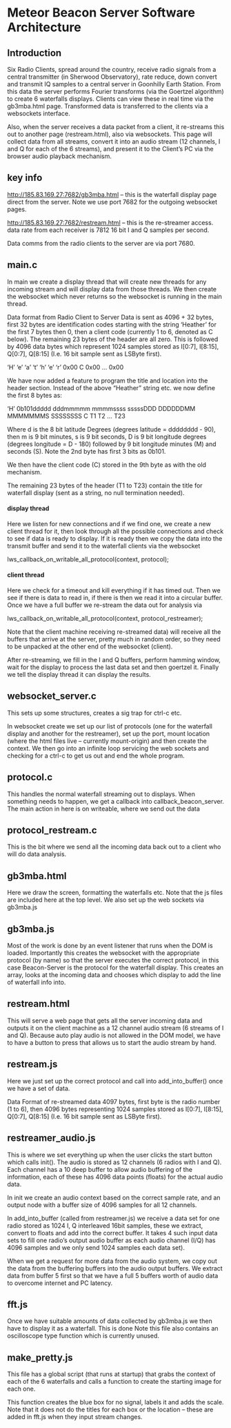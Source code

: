 # Meteor Beacon Server Software Architecture

## Introduction
Six Radio Clients, spread around the country, receive radio signals from a central transmitter (in Sherwood Observatory), rate reduce, down convert and transmit IQ samples to a central server in Goonhilly Earth Station. From this data the server performs Fourier transforms (via the Goertzel algorithm) to create 6 waterfalls displays. Clients can view these in real time via the gb3mba.html page. Transformed data is transferred to the clients via a websockets interface.

Also, when the server receives a data packet from a client, it re-streams this out to another page (restream.html), also via websockets. This page will collect data from all streams, convert it into an audio stream (12 channels, I and Q for each of the 6 streams), and present it to the Client’s PC via the browser audio playback mechanism.

## key info
http://185.83.169.27:7682/gb3mba.html – this is the waterfall display page direct from the server. Note we use port 7682 for the outgoing websocket pages.

http://185.83.169.27:7682/restream.html – this is the re-streamer access.
data rate from each receiver is 7812 16 bit I and Q samples per second.

Data comms from the radio clients to the server are via port 7680.

## main.c
In main we create a display thread that will create new threads for any incoming stream and will display data from those threads. We then create the websocket which never returns so the websocket is running in the main thread.

Data format from Radio Client to Server
Data is sent as 4096 + 32 bytes, first 32 bytes are identification codes starting with the string ‘Heather’ for the first 7 bytes then 0, then a client code (currently 1 to 6, denoted as C below). The remaining 23 bytes of the header are all zero. This is followed by 4096 data bytes which represent 1024 samples stored as I[0:7], I[8:15], Q[0:7], Q[8:15] (I.e. 16 bit sample sent as LSByte first).

‘H’ ‘e’ ‘a’ ‘t’ ‘h’ ‘e’ ‘r’ 0x00 C 0x00 … 0x00

We have now added a feature to program the title and location into the header section. Instead of the above “Heather” string etc. we now define the first 8 bytes as:

‘H’ 0b101ddddd dddmmmmm mmmmssss sssssDDD DDDDDDMM MMMMMMMS SSSSSSSS C T1 T2 … T23

Where d is the 8 bit latitude Degrees (degrees latitude = dddddddd - 90), then m is 9 bit minutes, s is 9 bit seconds, D is 9 bit longitude degrees (degrees longitude = D - 180) followed by 9 bit longitude minutes (M) and seconds (S). Note the 2nd byte has first 3 bits as 0b101.

We then have the client code (C) stored in the 9th byte as with the old mechanism.

The remaining 23 bytes of the header (T1 to T23) contain the title for waterfall display (sent as a string, no null termination needed).

#### display thread
Here we listen for new connections and if we find one, we create a new client thread for it, then look through all the possible connections and check to see if data is ready to display. If it is ready then we copy the data into the transmit buffer and send it to the waterfall clients via the websocket 

  lws_callback_on_writable_all_protocol(context, protocol);

#### client thread
Here we check for a timeout and kill everything if it has timed out. Then we see if there is data to read in, if there is then we read it into a circular buffer. Once we have a full buffer we re-stream the data out for analysis via

  lws_callback_on_writable_all_protocol(context, protocol_restreamer);

Note that the client machine receiving re-streamed data) will receive all the buffers that arrive at the server, pretty much in random order, so they need to be unpacked at the other end of the websocket (client).

After re-streaming, we fill in the I and Q buffers, perform hamming window, wait for the display to process the last data set and then goertzel it. Finally we tell the display thread it can display the results.

## websocket_server.c
This sets up some structures, creates a sig trap for ctrl-c etc. 

In websocket create we set up our list of protocols (one for the waterfall display and another for the restreamer), set up the port, mount location (where the html files live – currently mount-origin) and then create the context. We then go into an infinite loop servicing the web sockets and checking for a ctrl-c to get us out and end the whole program.

## protocol.c
This handles the normal waterfall streaming out to displays. When something needs to happen, we get a callback into callback_beacon_server. The main action in here is on writeable, where we send out the data

## protocol_restream.c
This is the bit where we send all the incoming data back out to a client who will do data analysis.

## gb3mba.html
Here we draw the screen, formatting the waterfalls etc. Note that the js files are included here at the top level. We also set up the web sockets via gb3mba.js

## gb3mba.js
Most of the work is done by an event listener that runs when the DOM is loaded. Importantly this creates the websocket with the appropriate protocol (by name) so that the server executes the correct protocol, in this case Beacon-Server is the protocol for the waterfall display. This creates an array, looks at the incoming data and chooses which display to add the line of waterfall info into. 

## restream.html
This will serve a web page that gets all the server incoming data and outputs it on the client machine as a 12 channel audio stream (6 streams of I and Q). Because auto play audio is not allowed in the DOM model, we have to have a button to press that allows us to start the audio stream by hand.

## restream.js
Here we just set up the correct protocol and call into add_into_buffer() once we have a set of data.

Data Format of re-streamed data
4097 bytes, first byte is the radio number (1 to 6), then 4096 bytes representing 1024 samples stored as I[0:7], I[8:15], Q[0:7], Q[8:15] (I.e. 16 bit sample sent as LSByte first).

## restreamer_audio.js
This is where we set everything up when the user clicks the start button which calls init(). The audio is stored as 12 channels (6 radios with I and Q). Each channel has a 10 deep buffer to allow audio buffering of the information, each of these has 4096 data points (floats) for the actual audio data.

In init we create an audio context based on the correct sample rate, and an output node with a buffer size of 4096 samples for all 12 channels.

In add_into_buffer (called from restreamer.js) we receive a data set for one radio stored as 1024 I, Q interleaved 16bit samples, these we extract, convert to floats and add into the correct buffer. It takes 4 such input data sets to fill one radio’s output audio buffer as each audio channel (I/Q) has 4096 samples and we only send 1024 samples each data set).

When we get a request for more data from the audio system, we copy out the data from the buffering buffers into the audio output buffers. We extract data from buffer 5 first so that we have a full 5 buffers worth of audio data to overcome internet and PC latency.

## fft.js
Once we have suitable amounts of data collected by gb3mba.js we then have to display it as a waterfall. This is done 
Note this file also contains an oscilloscope type function which is currently unused.

## make_pretty.js
This file has a global script (that runs at startup) that grabs the context of each of the 6 waterfalls and calls a function to create the starting image for each one.

This function creates the blue box for no signal, labels it and adds the scale. Note that it does not do the titles for each box or the location – these are added in fft.js when they input stream changes.



